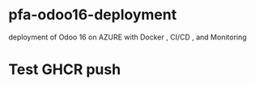 # pfa-odoo16-deployment
deployment of Odoo 16 on AZURE with Docker , CI/CD , and Monitoring
# Test GHCR push
